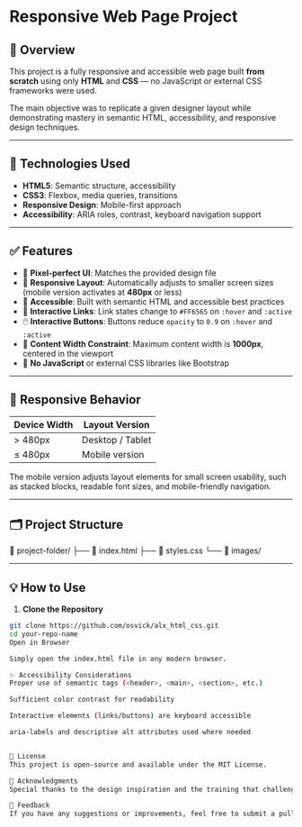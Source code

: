 # Responsive Web Page Project

## 📌 Overview

This project is a fully responsive and accessible web page built **from scratch** using only **HTML** and **CSS** — no JavaScript or external CSS frameworks were used.

The main objective was to replicate a given designer layout while demonstrating mastery in semantic HTML, accessibility, and responsive design techniques.

---

## 🧰 Technologies Used

- **HTML5**: Semantic structure, accessibility
- **CSS3**: Flexbox, media queries, transitions
- **Responsive Design**: Mobile-first approach
- **Accessibility**: ARIA roles, contrast, keyboard navigation support

---

## ✅ Features

- 🎨 **Pixel-perfect UI**: Matches the provided design file
- 📱 **Responsive Layout**: Automatically adjusts to smaller screen sizes (mobile version activates at **480px** or less)
- 🧭 **Accessible**: Built with semantic HTML and accessible best practices
- 🔗 **Interactive Links**: Link states change to `#FF6565` on `:hover` and `:active`
- 🖱️ **Interactive Buttons**: Buttons reduce `opacity` to `0.9` on `:hover` and `:active`
- 📐 **Content Width Constraint**: Maximum content width is **1000px**, centered in the viewport
- 🚫 **No JavaScript** or external CSS libraries like Bootstrap

---

## 📱 Responsive Behavior

| Device Width         | Layout Version    |
|----------------------|-------------------|
| > 480px              | Desktop / Tablet  |
| ≤ 480px              | Mobile version    |

The mobile version adjusts layout elements for small screen usability, such as stacked blocks, readable font sizes, and mobile-friendly navigation.

---

## 🗂️ Project Structure

📁 project-folder/
├── 📄 index.html
├── 📄 styles.css
└── 📁 images/

---

## 💡 How to Use

1. **Clone the Repository**

```bash
git clone https://github.com/osvick/alx_html_css.git
cd your-repo-name
Open in Browser

Simply open the index.html file in any modern browser.

✨ Accessibility Considerations
Proper use of semantic tags (<header>, <main>, <section>, etc.)

Sufficient color contrast for readability

Interactive elements (links/buttons) are keyboard accessible

aria-labels and descriptive alt attributes used where needed


📄 License
This project is open-source and available under the MIT License.

🙌 Acknowledgments
Special thanks to the design inspiration and the training that challenged us to build using pure HTML and CSS without shortcuts.

💬 Feedback
If you have any suggestions or improvements, feel free to submit a pull request or open an issue. Your input is welcome!

